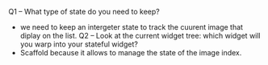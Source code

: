 Q1 – What type of state do you need to keep?
- we need to keep an intergeter state to track the cuurent image that diplay on the list.
Q2 – Look at the current widget tree: which widget will you warp into your stateful widget?
- Scaffold because it allows to manage the state of the image index.
